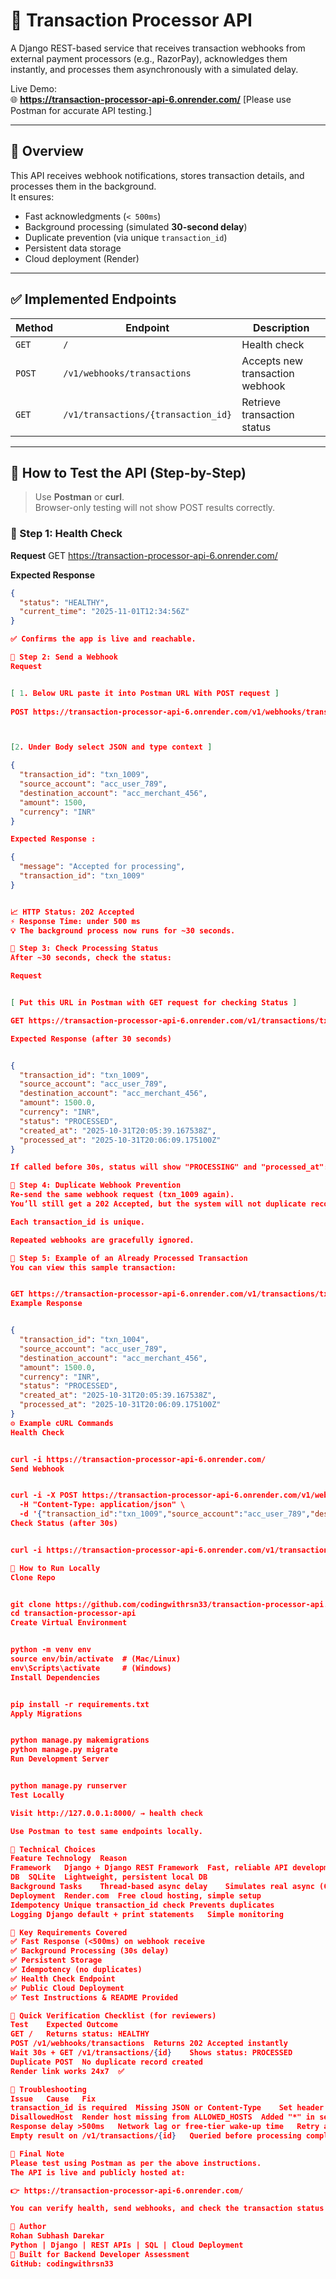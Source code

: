 # 💸 Transaction Processor API

A Django REST-based service that receives transaction webhooks from external payment processors (e.g., RazorPay), acknowledges them instantly, and processes them asynchronously with a simulated delay.

Live Demo:  
🌐 **https://transaction-processor-api-6.onrender.com/**  [Please use Postman for accurate API testing.]

---

## 🧾 Overview

This API receives webhook notifications, stores transaction details, and processes them in the background.  
It ensures:
- Fast acknowledgments (`< 500ms`)
- Background processing (simulated **30-second delay**)
- Duplicate prevention (via unique `transaction_id`)
- Persistent data storage
- Cloud deployment (Render)

---

## ✅ Implemented Endpoints

| Method | Endpoint | Description |
|--------|-----------|-------------|
| `GET` | `/` | Health check |
| `POST` | `/v1/webhooks/transactions` | Accepts new transaction webhook |
| `GET` | `/v1/transactions/{transaction_id}` | Retrieve transaction status |

---

## 🧪 How to Test the API (Step-by-Step)

> Use **Postman** or **curl**.  
> Browser-only testing will not show POST results correctly.

### 🔹 Step 1: Health Check
**Request**
GET https://transaction-processor-api-6.onrender.com/




**Expected Response**
```json
{
  "status": "HEALTHY",
  "current_time": "2025-11-01T12:34:56Z"
}

✅ Confirms the app is live and reachable.

🔹 Step 2: Send a Webhook
Request


[ 1. Below URL paste it into Postman URL With POST request ]
  
POST https://transaction-processor-api-6.onrender.com/v1/webhooks/transactions



[2. Under Body select JSON and type context ]

{
  "transaction_id": "txn_1009",
  "source_account": "acc_user_789",
  "destination_account": "acc_merchant_456",
  "amount": 1500,
  "currency": "INR"
}

Expected Response :

{
  "message": "Accepted for processing",
  "transaction_id": "txn_1009"
}


📈 HTTP Status: 202 Accepted
⚡ Response Time: under 500 ms
💡 The background process now runs for ~30 seconds.

🔹 Step 3: Check Processing Status
After ~30 seconds, check the status:

Request


[ Put this URL in Postman with GET request for checking Status ]

GET https://transaction-processor-api-6.onrender.com/v1/transactions/txn_1009

Expected Response (after 30 seconds)


{
  "transaction_id": "txn_1009",
  "source_account": "acc_user_789",
  "destination_account": "acc_merchant_456",
  "amount": 1500.0,
  "currency": "INR",
  "status": "PROCESSED",
  "created_at": "2025-10-31T20:05:39.167538Z",
  "processed_at": "2025-10-31T20:06:09.175100Z"
}

If called before 30s, status will show "PROCESSING" and "processed_at": null.

🔹 Step 4: Duplicate Webhook Prevention
Re-send the same webhook request (txn_1009 again).
You’ll still get a 202 Accepted, but the system will not duplicate records.

Each transaction_id is unique.

Repeated webhooks are gracefully ignored.

🔹 Step 5: Example of an Already Processed Transaction
You can view this sample transaction:


GET https://transaction-processor-api-6.onrender.com/v1/transactions/txn_1004
Example Response


{
  "transaction_id": "txn_1004",
  "source_account": "acc_user_789",
  "destination_account": "acc_merchant_456",
  "amount": 1500.0,
  "currency": "INR",
  "status": "PROCESSED",
  "created_at": "2025-10-31T20:05:39.167538Z",
  "processed_at": "2025-10-31T20:06:09.175100Z"
}
⚙️ Example cURL Commands
Health Check


curl -i https://transaction-processor-api-6.onrender.com/
Send Webhook


curl -i -X POST https://transaction-processor-api-6.onrender.com/v1/webhooks/transactions \
  -H "Content-Type: application/json" \
  -d '{"transaction_id":"txn_1009","source_account":"acc_user_789","destination_account":"acc_merchant_456","amount":1500,"currency":"INR"}'
Check Status (after 30s)


curl -i https://transaction-processor-api-6.onrender.com/v1/transactions/txn_1009

🧰 How to Run Locally
Clone Repo


git clone https://github.com/codingwithrsn33/transaction-processor-api.git
cd transaction-processor-api
Create Virtual Environment


python -m venv env
source env/bin/activate  # (Mac/Linux)
env\Scripts\activate     # (Windows)
Install Dependencies


pip install -r requirements.txt
Apply Migrations


python manage.py makemigrations
python manage.py migrate
Run Development Server


python manage.py runserver
Test Locally

Visit http://127.0.0.1:8000/ → health check

Use Postman to test same endpoints locally.

🧠 Technical Choices
Feature	Technology	Reason
Framework	Django + Django REST Framework	Fast, reliable API development
DB	SQLite	Lightweight, persistent local DB
Background Tasks	Thread-based async delay	Simulates real async (Celery alternative)
Deployment	Render.com	Free cloud hosting, simple setup
Idempotency	Unique transaction_id check	Prevents duplicates
Logging	Django default + print statements	Simple monitoring

🧩 Key Requirements Covered
✅ Fast Response (<500ms) on webhook receive
✅ Background Processing (30s delay)
✅ Persistent Storage
✅ Idempotency (no duplicates)
✅ Health Check Endpoint
✅ Public Cloud Deployment
✅ Test Instructions & README Provided

🚀 Quick Verification Checklist (for reviewers)
Test	Expected Outcome
GET /	Returns status: HEALTHY
POST /v1/webhooks/transactions	Returns 202 Accepted instantly
Wait 30s + GET /v1/transactions/{id}	Shows status: PROCESSED
Duplicate POST	No duplicate record created
Render link works 24x7	✅

🧩 Troubleshooting
Issue	Cause	Fix
transaction_id is required	Missing JSON or Content-Type	Set header Content-Type: application/json
DisallowedHost	Render host missing from ALLOWED_HOSTS	Added "*" in settings
Response delay >500ms	Network lag or free-tier wake-up time	Retry after app wakes up
Empty result on /v1/transactions/{id}	Queried before processing completed	Wait 30s and retry

💬 Final Note 
Please test using Postman as per the above instructions.
The API is live and publicly hosted at:

👉 https://transaction-processor-api-6.onrender.com/

You can verify health, send webhooks, and check the transaction status after ~30 seconds to confirm background processing.

🧱 Author
Rohan Subhash Darekar
Python | Django | REST APIs | SQL | Cloud Deployment
📍 Built for Backend Developer Assessment
GitHub: codingwithrsn33

